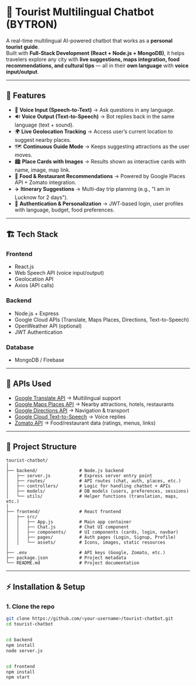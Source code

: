 # 🧳 Tourist Multilingual Chatbot (BYTRON)

A real-time multilingual AI-powered chatbot that works as a **personal tourist guide**.  
Built with **Full-Stack Development (React + Node.js + MongoDB)**, it helps travelers explore any city with **live suggestions, maps integration, food recommendations, and cultural tips** — all in their **own language** with **voice input/output**.

---

## 🚀 Features
- 🎤 **Voice Input (Speech-to-Text)** → Ask questions in any language.  
- 🔊 **Voice Output (Text-to-Speech)** → Bot replies back in the same language (text + sound).  
- 🌍 **Live Geolocation Tracking** → Access user’s current location to suggest nearby places.  
- 🗺️ **Continuous Guide Mode** → Keeps suggesting attractions as the user moves.  
- 🏙️ **Place Cards with Images** → Results shown as interactive cards with name, image, map link.  
- 🍴 **Food & Restaurant Recommendations** → Powered by Google Places API + Zomato integration.  
- ✈️ **Itinerary Suggestions** → Multi-day trip planning (e.g., "I am in Lucknow for 2 days").  
- 🔐 **Authentication & Personalization** → JWT-based login, user profiles with language, budget, food preferences.  

---

## 🏗️ Tech Stack
### Frontend
- React.js  
- Web Speech API (voice input/output)  
- Geolocation API  
- Axios (API calls)  

### Backend
- Node.js + Express  
- Google Cloud APIs (Translate, Maps Places, Directions, Text-to-Speech)  
- OpenWeather API (optional)  
- JWT Authentication  

### Database
- MongoDB / Firebase  

---

## 🔑 APIs Used
- [Google Translate API](https://cloud.google.com/translate) → Multilingual support  
- [Google Maps Places API](https://developers.google.com/maps/documentation/places/web-service/overview) → Nearby attractions, hotels, restaurants  
- [Google Directions API](https://developers.google.com/maps/documentation/directions/start) → Navigation & transport  
- [Google Cloud Text-to-Speech](https://cloud.google.com/text-to-speech) → Voice replies  
- [Zomato API](https://developers.zomato.com/) → Food/restaurant data (ratings, menus, links)  

---

## 📂 Project Structure
```
tourist-chatbot/
│
├── backend/                # Node.js backend
│   ├── server.js           # Express server entry point
│   ├── routes/             # API routes (chat, auth, places, etc.)
│   ├── controllers/        # Logic for handling chatbot + APIs
│   ├── models/             # DB models (users, preferences, sessions)
│   └── utils/              # Helper functions (translation, maps, etc.)
│
├── frontend/               # React frontend
│   ├── src/
│   │   ├── App.js          # Main app container
│   │   ├── Chat.js         # Chat UI component
│   │   ├── components/     # UI components (cards, login, navbar)
│   │   ├── pages/          # Auth pages (Login, Signup, Profile)
│   │   └── assets/         # Icons, images, static resources
│
├── .env                    # API keys (Google, Zomato, etc.)
├── package.json            # Project metadata
└── README.md               # Project documentation
```

---

## ⚡ Installation & Setup

### 1. Clone the repo
```bash
git clone https://github.com/<your-username>/tourist-chatbot.git
cd tourist-chatbot


cd backend
npm install
node server.js


cd frontend
npm install
npm start